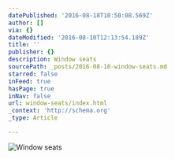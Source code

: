 ```yaml
---
datePublished: '2016-08-18T10:50:08.569Z'
author: []
via: {}
dateModified: '2016-08-10T12:13:54.189Z'
title: ''
publisher: {}
description: Window seats
sourcePath: _posts/2016-08-10-window-seats.md
starred: false
inFeed: true
hasPage: true
inNav: false
url: window-seats/index.html
_context: 'http://schema.org'
_type: Article

---
```

![Window seats](https://the-grid-user-content.s3-us-west-2.amazonaws.com/9f32e194-d673-4a37-a8d9-e7cb0dc8bace.jpg)